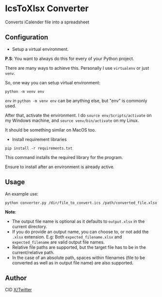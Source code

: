 # IcsToXlsx Converter

Converts iCalender file into a spreadsheet

## Configuration
- Setup a virtual environment.

**P.S**: You want to always do this for every of your Python project.

There are many ways to achieve this. Personally I use `virtualenv` or just 	`venv`.

So, one way you can setup virtual environment:

```
python -m venv env
```

`env` in `python -m venv env` can be anything else, but "env" is commonly used.

After that, activate the environment. I do `source env/Scripts/activate` on my Windows machine, and `source venv/bin/activate` on my Linux.

It should be something similar on MacOS too.

- Install requirement libraries
```
pip install -r requirements.txt
```

This command installs the required library for the program.

Ensure to install after an environment is already active.

## Usage
An example use:
```
python converter.py /dir/file_to_convert.ics /path/converted_file.xlsx
```

**Note**:
- The output file name is optional as it defaults to `output.xlsx` in the current directory.
- If you do provide an output name, you can choose to, or not add the `.xlsx` extension. E.g: Both `expected_filename.xlsx` and `expected_filename` are valid output file names.
- Relative file paths are supported, but the target file has to be in the current/relative path.
- In the case of an absolute path, spaces within filenames (file to be converted as well as in output file name) are also supported.

## Author
CID [X/Twitter](https://twitter.com/cee_eye_d)
